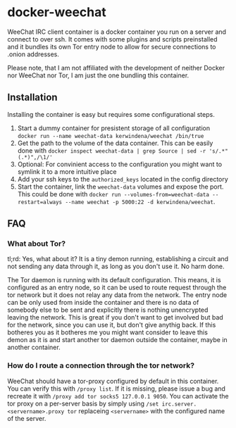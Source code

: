 # docker-weechat #

WeeChat IRC client container is a docker container you run on a server and connect to over ssh. It comes with some plugins and scripts preinstalled and it bundles its own Tor entry node to allow for secure connections to .onion addresses.

Please note, that I am not affiliated with the development of neither Docker nor WeeChat nor Tor, I am just the one bundling this container.

## Installation ##

Installing the container is easy but requires some configurational steps.

1. Start a dummy container for presistent storage of all configuration `docker run --name weechat-data kerwindena/weechat /bin/true`
2. Get the path to the volume of the data container. This can be easily done with `docker inspect weechat-data | grep Source | sed -r 's/.*"(.*)",/\1/'`
3. Optional: For convinient access to the configuration you might want to symlink it to a more intuitive place
4. Add your ssh keys to the `authorized_keys` located in the config directory
5. Start the container, link the `weechat-data` volumes and expose the port. This could be done with `docker run --volumes-from=weechat-data --restart=always --name weechat -p 5000:22 -d kerwindena/weechat`.

## FAQ ##

### What about Tor? ###

tl;rd: Yes, what about it? It is a tiny demon running, establishing a circuit and not sending any data through it, as long as you don't use it. No harm done.

The Tor daemon is running with its default configuration. This means, it is configured as an entry node, so it can be used to route request through the tor network but it does not relay any data from the network. The entry node can be only used from inside the container and there is no data of somebody else to be sent and explicitly there is nothing unencrypted leaving the network. This is great if you don't want to get involved but bad for the network, since you can use it, but don't give anythig back. If this botheres you as it botheres me you might want consider to leave this demon as it is and start another tor daemon outside the container, maybe in another container.

### How do I route a connection through the tor network? ###

WeeChat should have a tor-proxy configured by default in this container.
You can verify this with `/proxy list`. If it is missing, please issue a bug and recreate it with `/proxy add tor socks5 127.0.0.1 9050`.
You can activate the tor proxy on a per-server basis by simply using `/set irc.server.<servername>.proxy tor` replaceing `<servername>` with the configured name of the server.
